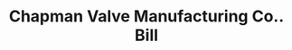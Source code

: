 ---
doi: 10.7916/D8XH136W
date_other: '1890'
date_other_textual: 1890-1899
form: printed ephemera
genre:
- Invoices
name:
- Chapman Valve Manufacturing Co.
object_in_context_url: https://biggert.cul.columbia.edu/items/view/ave_biggert_00354
subject_hierarchical_geographic:
- Boston, Massachusetts, United States
subject_name:
- Chapman Valve Manufacturing Co.
title: Chapman Valve Manufacturing Co.. Bill
sort_title: Chapman Valve Manufacturing Co.. Bill
call_number: ave_biggert_00354
coordinates:
- 42.35805555555556,-71.06361111111111
pid: ave_biggert_00354
identifiers: ave_biggert_00354
thumbnail: https://derivativo-1.library.columbia.edu/iiif/2/ldpd:344108/full/!256,256/0/native.jpg
permalink: "/items/ave_biggert_00354/"
layout: iiif-image-page
---